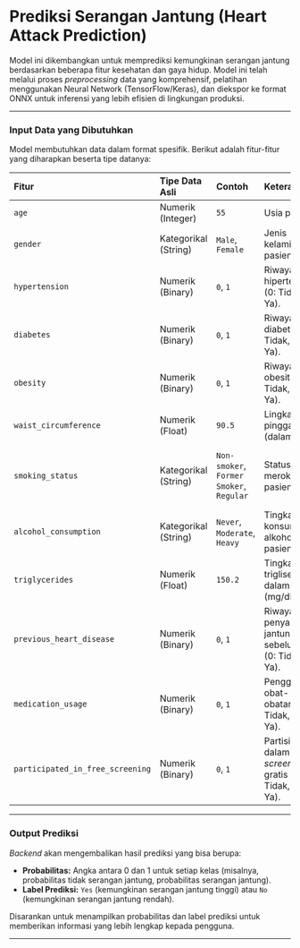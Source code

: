 # Prediksi Serangan Jantung (Heart Attack Prediction)

Model ini dikembangkan untuk memprediksi kemungkinan serangan jantung berdasarkan beberapa fitur kesehatan dan gaya hidup. Model ini telah melalui proses *preprocessing* data yang komprehensif, pelatihan menggunakan Neural Network (TensorFlow/Keras), dan diekspor ke format ONNX untuk inferensi yang lebih efisien di lingkungan produksi.

---

### Input Data yang Dibutuhkan

Model membutuhkan data dalam format spesifik. Berikut adalah fitur-fitur yang diharapkan beserta tipe datanya:

| Fitur                            | Tipe Data Asli       | Contoh                                   | Keterangan                                              | Cara Input                                         |
| :------------------------------- | :------------------- | :--------------------------------------- | :------------------------------------------------------ | :------------------------------------------------- |
| `age`                            | Numerik (Integer)    | `55`                                     | Usia pasien.                                            | Input angka                                        |
| `gender`                         | Kategorikal (String) | `Male`, `Female`                         | Jenis kelamin pasien.                                   | Dropdown: `Male`, `Female`                         |
| `hypertension`                   | Numerik (Binary)     | `0`, `1`                                 | Riwayat hipertensi (0: Tidak, 1: Ya).                   | Checkbox / Toggle                                  |
| `diabetes`                       | Numerik (Binary)     | `0`, `1`                                 | Riwayat diabetes (0: Tidak, 1: Ya).                     | Checkbox / Toggle                                  |
| `obesity`                        | Numerik (Binary)     | `0`, `1`                                 | Riwayat obesitas (0: Tidak, 1: Ya).                     | Checkbox / Toggle                                  |
| `waist_circumference`            | Numerik (Float)      | `90.5`                                   | Lingkar pinggang (dalam cm).                            | Input angka desimal                                |
| `smoking_status`                 | Kategorikal (String) | `Non-smoker`, `Former Smoker`, `Regular` | Status merokok pasien.                                  | Dropdown: `Non-smoker`, `Former Smoker`, `Regular` |
| `alcohol_consumption`            | Kategorikal (String) | `Never`, `Moderate`, `Heavy`             | Tingkat konsumsi alkohol pasien.                        | Dropdown: `Never`, `Moderate`, `Heavy`             |
| `triglycerides`                  | Numerik (Float)      | `150.2`                                  | Tingkat trigliserida dalam darah (mg/dL).               | Input angka desimal                                |
| `previous_heart_disease`         | Numerik (Binary)     | `0`, `1`                                 | Riwayat penyakit jantung sebelumnya (0: Tidak, 1: Ya).  | Checkbox / Toggle                                  |
| `medication_usage`               | Numerik (Binary)     | `0`, `1`                                 | Penggunaan obat-obatan (0: Tidak, 1: Ya).               | Checkbox / Toggle                                  |
| `participated_in_free_screening` | Numerik (Binary)     | `0`, `1`                                 | Partisipasi dalam *screening* gratis (0: Tidak, 1: Ya). | Checkbox / Toggle                                  |


---

### Output Prediksi

*Backend* akan mengembalikan hasil prediksi yang bisa berupa:
* **Probabilitas:** Angka antara 0 dan 1 untuk setiap kelas (misalnya, probabilitas tidak serangan jantung, probabilitas serangan jantung).
* **Label Prediksi:** `Yes` (kemungkinan serangan jantung tinggi) atau `No` (kemungkinan serangan jantung rendah).

Disarankan untuk menampilkan probabilitas dan label prediksi untuk memberikan informasi yang lebih lengkap kepada pengguna.

---
